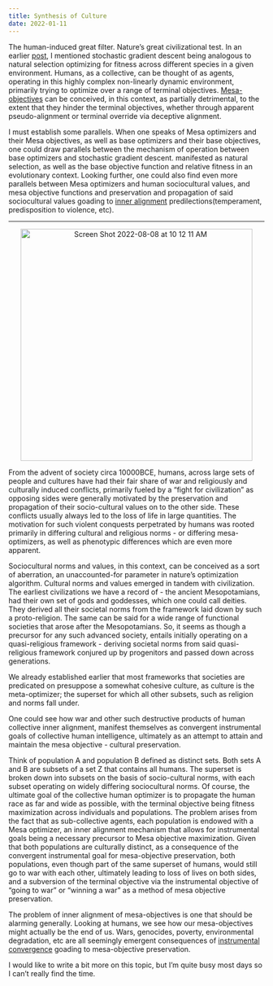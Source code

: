 ```yaml
---
title: Synthesis of Culture
date: 2022-01-11
---
```


The human-induced great filter. Nature’s great civilizational test. In an earlier [post](https://obiohagwu.github.io/obiohagwu/2021/12/04/A-computationalist-view-of-selection.html), I mentioned stochastic gradient descent being analogous to natural selection optimizing for fitness across different species in a given environment. Humans, as a collective, can be thought of as agents, operating in this highly complex non-linearly dynamic environment, primarily trying to optimize over a range of terminal objectives. [Mesa-objectives](https://www.lesswrong.com/posts/XWPJfgBymBbL3jdFd/an-58-mesa-optimization-what-it-is-and-why-we-should-care) can be conceived, in this context, as partially detrimental, to the extent that they hinder the terminal objectives, whether through apparent pseudo-alignment or terminal override via deceptive alignment.

I must establish some parallels. When one speaks of Mesa optimizers and their Mesa objectives, as well as base optimizers and their base objectives, one could draw parallels between the mechanism of operation between base optimizers and stochastic gradient descent. manifested as natural selection, as well as the base objective function and relative fitness in an evolutionary context. Looking further, one could also find even more parallels between Mesa optimizers and human sociocultural values, and mesa objective functions and preservation and propagation of said sociocultural values goading to [inner alignment](https://www.lesswrong.com/posts/AHhCrJ2KpTjsCSwbt/inner-alignment-explain-like-i-m-12-edition) predilections(temperament, predisposition to violence, etc).

---

<p align="center">
    <img width="456" alt="Screen Shot 2022-08-08 at 10 12 11 AM" src="https://user-images.githubusercontent.com/73560826/194412529-1d118b78-fee2-427f-8ddb-f68684703297.png">
</p>


From the advent of society circa 10000BCE, humans, across large sets of people and cultures have had their fair share of war and religiously and culturally induced conflicts, primarily fueled by a “fight for civilization” as opposing sides were generally motivated by the preservation and propagation of their socio-cultural values on to the other side. These conflicts usually always led to the loss of life in large quantities. The motivation for such violent conquests perpetrated by humans was rooted primarily in differing cultural and religious norms - or differing mesa-optimizers, as well as phenotypic differences which are even more apparent.

Sociocultural norms and values, in this context, can be conceived as a sort of aberration, an unaccounted-for parameter in nature’s optimization algorithm. Cultural norms and values emerged in tandem with civilization. The earliest civilizations we have a record of - the ancient Mesopotamians, had their own set of gods and goddesses, which one could call deities. They derived all their societal norms from the framework laid down by such a proto-religion. The same can be said for a wide range of functional societies that arose after the Mesopotamians. So, it seems as though a precursor for any such advanced society, entails initially operating on a quasi-religious framework - deriving societal norms from said quasi-religious framework conjured up by progenitors and passed down across generations.

We already established earlier that most frameworks that societies are predicated on presuppose a somewhat cohesive culture, as culture is the meta-optimizer; the superset for which all other subsets, such as religion and norms fall under.

One could see how war and other such destructive products of human collective inner alignment, manifest themselves as convergent instrumental goals of collective human intelligence, ultimately as an attempt to attain and maintain the mesa objective - cultural preservation.

Think of population A and population B defined as distinct sets. Both sets A and B are subsets of a set Z that contains all humans. The superset is broken down into subsets on the basis of socio-cultural norms, with each subset operating on widely differing sociocultural norms. Of course, the ultimate goal of the collective human optimizer is to propagate the human race as far and wide as possible, with the terminal objective being fitness maximization across individuals and populations. The problem arises from the fact that as sub-collective agents, each population is endowed with a Mesa optimizer, an inner alignment mechanism that allows for instrumental goals being a necessary precursor to Mesa objective maximization. Given that both populations are culturally distinct, as a consequence of the convergent instrumental goal for mesa-objective preservation, both populations, even though part of the same superset of humans, would still go to war with each other, ultimately leading to loss of lives on both sides, and a subversion of the terminal objective via the instrumental objective of “going to war” or “winning a war” as a method of mesa objective preservation.

The problem of inner alignment of mesa-objectives is one that should be alarming generally. Looking at humans, we see how our mesa-objectives might actually be the end of us. Wars, genocides, poverty, environmental degradation, etc are all seemingly emergent consequences of [instrumental convergence](https://www.lesswrong.com/tag/instrumental-convergence) goading to mesa-objective preservation.

I would like to write a bit more on this topic, but I’m quite busy most days so I can’t really find the time.
